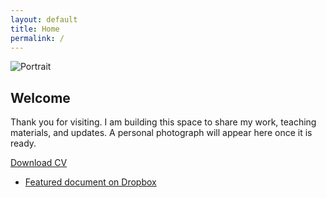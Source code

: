 ```yaml
---
layout: default
title: Home
permalink: /
---
```


<section class="section home-intro">
  <img src="{{ '/assets/images/home-photo-placeholder.svg' | relative_url }}" alt="Portrait" class="intro-photo" />
  <div class="intro-content">
    <h1>Welcome</h1>
    <p>
      Thank you for visiting. I am building this space to share my work, teaching
      materials, and updates. A personal photograph will appear here once it is
      ready.
    </p>
    <a class="button" href="https://www.dropbox.com/s/placeholder/cv.pdf?dl=0" target="_blank" rel="noopener">Download CV</a>
  </div>
</section>

<ul class="link-list">
  <li><a href="https://www.dropbox.com/s/placeholder/home-document.pdf?dl=0" target="_blank" rel="noopener">Featured document on Dropbox</a></li>
</ul>
